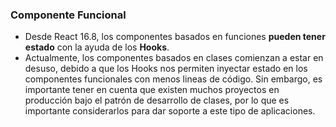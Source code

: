 ### Componente Funcional

- Desde React 16.8, los componentes basados en funciones **pueden tener estado** con la ayuda de los **Hooks**.
- Actualmente, los componentes basados en clases comienzan a estar en desuso, debido a que los Hooks nos permiten inyectar estado en los componentes funcionales con menos lineas de código. Sin embargo, es importante tener en cuenta que existen muchos proyectos en producción bajo el patrón de desarrollo de clases, por lo que es importante considerarlos para dar soporte a este tipo de aplicaciones.